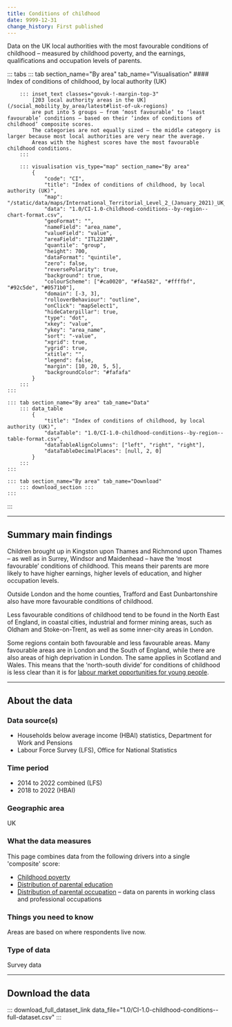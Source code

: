 ```yaml
---
title: Conditions of childhood
date: 9999-12-31
change_history: First published
---
```


Data on the UK local authorities with the most favourable conditions of childhood – measured by childhood poverty, and the earnings, qualifications and occupation levels of parents.

::: tabs
    ::: tab section_name="By area" tab_name="Visualisation"
        #### Index of conditions of childhood, by local authority (UK)

        ::: inset_text classes="govuk-!-margin-top-3"
            [203 local authority areas in the UK](/social_mobility_by_area/latest#list-of-uk-regions)
            are put into 5 groups – from ‘most favourable’ to ‘least favourable’ conditions – based on their ‘index of conditions of childhood’ composite scores.
            The categories are not equally sized – the middle category is larger because most local authorities are very near the average.
            Areas with the highest scores have the most favourable childhood conditions.
        :::

        ::: visualisation vis_type="map" section_name="By area"
            {
                "code": "CI",
                "title": "Index of conditions of childhood, by local authority (UK)",
                "map": "/static/data/maps/International_Territorial_Level_2_(January_2021)_UK_BUC.json",
                "data": "1.0/CI-1.0-childhood-conditions--by-region--chart-format.csv",
                "geoFormat": "",
                "nameField": "area_name",
                "valueField": "value",
                "areaField": "ITL221NM",
                "quantile": "group",
                "height": 700,
                "dataFormat": "quintile",
                "zero": false,
                "reversePolarity": true,
                "background": true,
                "colourScheme": ["#ca0020", "#f4a582", "#ffffbf", "#92c5de", "#0571b0"],
                "domain": [-3, 3],
                "rolloverBehaviour": "outline",
                "onClick": "mapSelect1",
                "hideCaterpillar": true,
                "type": "dot",
                "xkey": "value",
                "ykey": "area_name",
                "sort": "-value",
                "xgrid": true,
                "ygrid": true,
                "xtitle": "",
                "legend": false,
                "margin": [10, 20, 5, 5],
                "backgroundColor": "#fafafa"
            }
        :::
    :::

    ::: tab section_name="By area" tab_name="Data"
        ::: data_table
            {
                "title": "Index of conditions of childhood, by local authority (UK)",
                "dataTable": "1.0/CI-1.0-childhood-conditions--by-region--table-format.csv",
                "dataTableAlignColumns": ["left", "right", "right"],
                "dataTableDecimalPlaces": [null, 2, 0]
            }
        :::
    :::

    ::: tab section_name="By area" tab_name="Download"
        ::: download_section :::
    :::
:::

---

## Summary main findings
Children brought up in Kingston upon Thames and Richmond upon Thames – as well as in Surrey, Windsor and Maidenhead – have the ‘most favourable’ conditions of childhood. This means their parents are more likely to have higher earnings, higher levels of education, and higher occupation levels.

Outside London and the home counties, Trafford and East Dunbartonshire also have more favourable conditions of childhood.

Less favourable conditions of childhood tend to be found in the North East of England, in coastal cities, industrial and former mining areas, such as Oldham and Stoke-on-Trent, as well as some inner-city areas in London.

Some regions contain both favourable and less favourable areas. Many favourable areas are in London and the South of England, while there are also areas of high deprivation in London. The same applies in Scotland and Wales. This means that the ‘north-south divide’ for conditions of childhood is less clear than it is for [labour market opportunities for young people](/drivers_of_social_mobility/composite_indices/labour_market_opportunities_for_young_people/latest).

---

## About the data

### Data source(s)
* Households below average income (HBAI) statistics, Department for Work and Pensions
* Labour Force Survey (LFS), Office for National Statistics

### Time period
* 2014 to 2022 combined (LFS)
* 2018 to 2022 (HBAI)

### Geographic area
UK

### What the data measures

This page combines data from the following drivers into a single 'composite' score:

* [Childhood poverty](https://dev.social-mobility.data.gov.uk/drivers_of_social_mobility/conditions_of_childhood/childhood_poverty/latest)
* [Distribution of parental education](https://dev.social-mobility.data.gov.uk/drivers_of_social_mobility/conditions_of_childhood/distribution_of_parental_education/latest)
* [Distribution of parental occupation](https://dev.social-mobility.data.gov.uk/drivers_of_social_mobility/conditions_of_childhood/distribution_of_parental_occupation/latest) – data on parents in working class and professional occupations

### Things you need to know
Areas are based on where respondents live now.

### Type of data
Survey data

---

## Download the data

::: download_full_dataset_link data_file="1.0/CI-1.0-childhood-conditions--full-dataset.csv" :::
